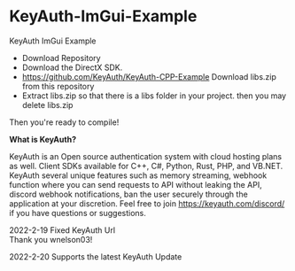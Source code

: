 # KeyAuth-ImGui-Example
KeyAuth ImGui Example

- Download Repository
- Download the DirectX SDK.
- https://github.com/KeyAuth/KeyAuth-CPP-Example  Download libs.zip from this repository
- Extract libs.zip so that there is a libs folder in your project. then you may delete libs.zip

Then you're ready to compile!

**What is KeyAuth?**

KeyAuth is an Open source authentication system with cloud hosting plans as well. Client SDKs available for C++, C#, Python, Rust, PHP, and VB.NET.
KeyAuth several unique features such as memory streaming, webhook function where you can send requests to API without leaking the API, discord webhook notifications, ban the user securely through the application at your discretion.
Feel free to join https://keyauth.com/discord/ if you have questions or suggestions.

2022-2-19 Fixed KeyAuth Url      
Thank you wnelson03!

2022-2-20 Supports the latest KeyAuth Update
